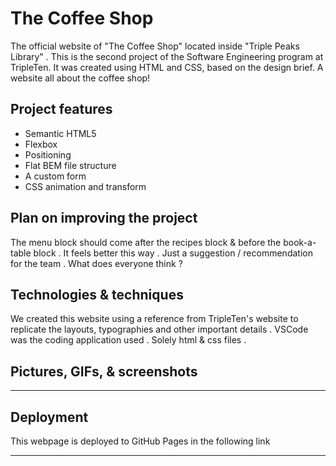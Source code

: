 # The Coffee Shop

The official website of "The Coffee Shop" located inside "Triple Peaks Library" . This is the second project of the Software Engineering program at TripleTen. It was created using HTML and CSS, based on the design brief. A website all about the coffee shop!

## Project features

- Semantic HTML5
- Flexbox
- Positioning
- Flat BEM file structure
- A custom form
- CSS animation and transform

## Plan on improving the project

The menu block should come after the recipes block & before the book-a-table block . It feels better this way . Just a suggestion / recommendation for the team . What does everyone think ?

## Technologies & techniques

We created this website using a reference from TripleTen's website to replicate the layouts, typographies and other important details . VSCode was the coding application used . Solely html & css files .

## Pictures, GIFs, & screenshots

--------------

## Deployment

This webpage is deployed to GitHub Pages in the following link

--------------
